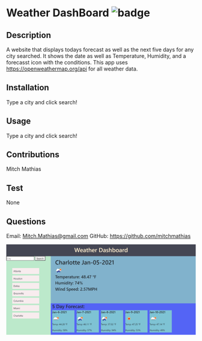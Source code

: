 # Weather DashBoard ![badge](https://img.shields.io/badge/license-MIT-blue)

## Description 

A website that displays todays forecast as well as the next five days for any city searched. It shows the date as well as Temperature, Humidity, and a forecasst icon with the conditions. This app uses https://openweathermap.org/api for all weather data.

## Installation 

Type a city and click search!

## Usage 

Type a city and click search!

## Contributions 

Mitch Mathias

## Test 

None

## Questions 

Email: Mitch.Mathias@gmail.com
GitHub: https://github.com/mitchmathias

![screenshot](images\screenshot.png)
